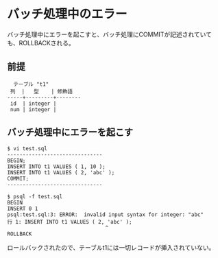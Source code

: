 ﻿# バッチ処理中のエラー

バッチ処理中にエラーを起こすと、バッチ処理にCOMMITが記述されていても、ROLLBACKされる。

## 前提

```clike
  テーブル "t1"
 列  |   型    | 修飾語
-----+---------+--------
 id  | integer |
 num | integer |
```

## バッチ処理中にエラーを起こす

```clike
$ vi test.sql
-------------------------------
BEGIN;
INSERT INTO t1 VALUES ( 1, 10 );
INSERT INTO t1 VALUES ( 2, 'abc' );
COMMIT;
-------------------------------

$ psql -f test.sql
BEGIN
INSERT 0 1
psql:test.sql:3: ERROR:  invalid input syntax for integer: "abc"
行 1: INSERT INTO t1 VALUES ( 2, 'abc' );
                                ^
ROLLBACK
```

ロールバックされたので、テーブルt1には一切レコードが挿入されていない。
